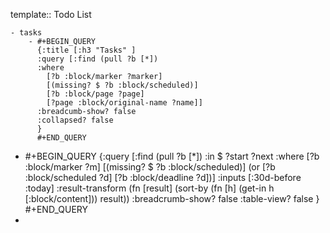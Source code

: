 template:: Todo List

	- tasks
		- #+BEGIN_QUERY
		  {:title [:h3 "Tasks" ]
		  :query [:find (pull ?b [*])
		  :where
		    [?b :block/marker ?marker]
		    [(missing? $ ?b :block/scheduled)]
		    [?b :block/page ?page]
		    [?page :block/original-name ?name]]
		  :breadcumb-show? false
		  :collapsed? false
		  }
		  #+END_QUERY
- #+BEGIN_QUERY
  {:query [:find (pull ?b [*])
  :in $ ?start ?next 
  :where
      [?b :block/marker ?m]
     [(missing? $ ?b :block/scheduled)]
      (or [?b :block/scheduled ?d] [?b :block/deadline ?d])]
  :inputs [:30d-before :today]
  :result-transform (fn [result]
      (sort-by (fn [h] (get-in h [:block/content])) result))
  :breadcrumb-show? false
  :table-view? false
  }
  #+END_QUERY
-